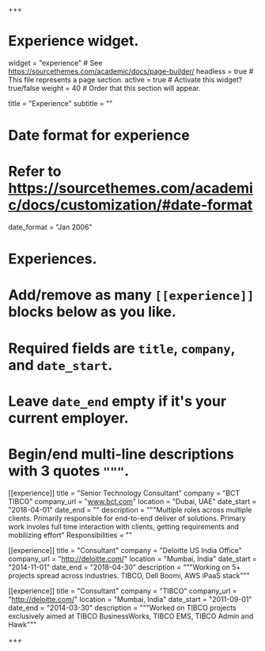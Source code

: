 +++
# Experience widget.
widget = "experience"  # See https://sourcethemes.com/academic/docs/page-builder/
headless = true  # This file represents a page section.
active = true  # Activate this widget? true/false
weight = 40  # Order that this section will appear.

title = "Experience"
subtitle = ""

# Date format for experience
#   Refer to https://sourcethemes.com/academic/docs/customization/#date-format
date_format = "Jan 2006"

# Experiences.
#   Add/remove as many `[[experience]]` blocks below as you like.
#   Required fields are `title`, `company`, and `date_start`.
#   Leave `date_end` empty if it's your current employer.
#   Begin/end multi-line descriptions with 3 quotes `"""`.
[[experience]]
  title = "Senior Technology Consultant"
  company = "BCT TIBCO"
  company_url = "www.bct.com"
  location = "Dubai, UAE"
  date_start = "2018-04-01"
  date_end = ""
  description = """Multiple roles across multiple clients. Primarily responsible for end-to-end deliver of solutions. Primary work
  involes full time interaction with clients, getting requirements and mobilizing effort"
  Responsibilities = ""

[[experience]]
  title = "Consultant"
  company = "Deloitte US India Office"
  company_url = "http://deloitte.com/"
  location = "Mumbai, India"
  date_start = "2014-11-01"
  date_end = "2018-04-30"
  description = """Working on 5+ projects spread across industries. TIBCO, Dell Boomi, AWS iPaaS stack"""


[[experience]]
  title = "Consultant"
  company = "TIBCO"
  company_url = "http://deloitte.com/"
  location = "Mumbai, India"
  date_start = "2011-09-01"
  date_end = "2014-03-30"
  description = """Worked on TIBCO projects exclusively aimed at TIBCO BusinessWorks, TIBCO EMS, TIBCO Admin and Hawk"""

+++
